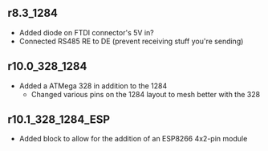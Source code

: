 
r8.3_1284
---------
* Added diode on FTDI connector's 5V in?
* Connected RS485 RE to DE (prevent receiving stuff you're sending)

r10.0_328_1284
--------------
* Added a ATMega 328 in addition to the 1284
  - Changed various pins on the 1284 layout to mesh better with the 328

r10.1_328_1284_ESP
------------------
* Added block to allow for the addition of an ESP8266 4x2-pin module
